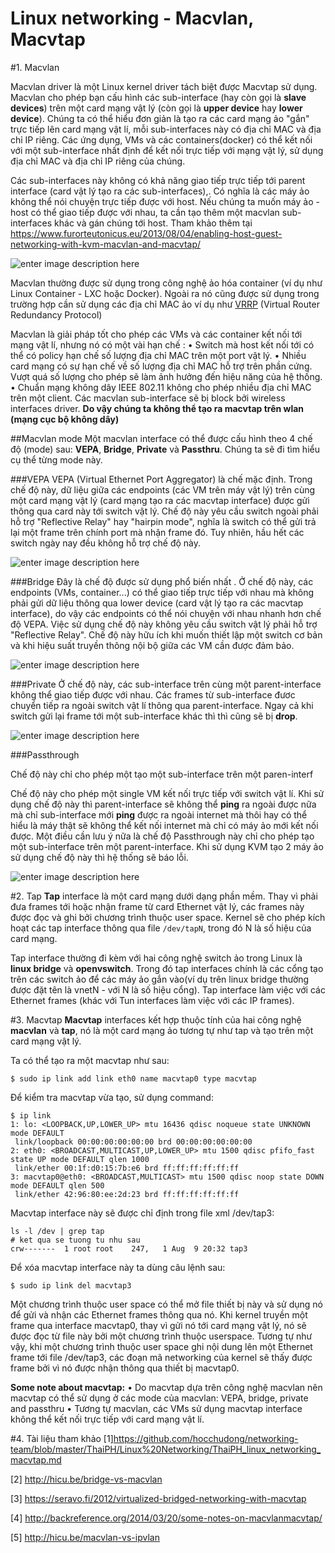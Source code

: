 Linux networking - Macvlan, Macvtap
===

#1. Macvlan

Macvlan driver là một Linux kernel driver tách biệt được Macvtap sử dụng. Macvlan cho phép bạn cấu hình các sub-interface (hay còn gọi là **slave devices**) trên một card mạng vật lý (còn gọi là **upper device** hay **lower device**). Chúng ta có thể hiểu đơn giản là tạo ra các card mạng ảo "gắn" trực tiếp lên card mạng vật lí, mỗi sub-interfaces này có địa chỉ MAC và địa chỉ IP riêng. Các ứng dụng, VMs và các containers(docker) có thể kết nối với một sub-interface nhất định để kết nối trực tiếp với mạng vật lý, sử dụng địa chỉ MAC và địa chỉ IP riêng của chúng. 

Các sub-interfaces này không có khả năng giao tiếp trực tiếp tới parent interface (card vật lý tạo ra các sub-interfaces),. Có nghĩa là các máy ảo không thể nói chuyện trực tiếp được với host. Nếu chúng ta muốn máy ảo - host có thể giao tiếp được với nhau, ta cần tạo thêm một macvlan sub-interfaces khác và gán chúng tới host. Tham khảo thêm tại https://www.furorteutonicus.eu/2013/08/04/enabling-host-guest-networking-with-kvm-macvlan-and-macvtap/

![enter image description here](https://github.com/vanduc95/OpenStack_Network/blob/master/img/macvlan_overview.png)

Macvlan thường được sử dụng trong công nghệ ảo hóa container (ví dụ như Linux Container - LXC hoặc Docker). Ngoài ra nó cũng được sử dụng trong trường hợp cần sử dụng các địa chỉ MAC ảo ví dụ như [VRRP](https://en.wikipedia.org/wiki/Virtual_Router_Redundancy_Protocol) (Virtual Router Redundancy Protocol)

Macvlan là giải pháp tốt cho phép các VMs và các container kết nối tới mạng vật lí, nhưng nó có một vài hạn chế :
• Switch mà host kết nối tới có thể có policy hạn chế số lượng địa chỉ MAC trên một port vật lý.
• Nhiều card mạng có sự hạn chế về số lượng địa chỉ MAC hỗ trợ trên phần cứng. Vượt quá số lượng cho phép sẽ làm ảnh hưởng đến hiệu năng của hệ thống.
• Chuẩn mạng không dây IEEE 802.11 không cho phép nhiều địa chỉ MAC trên một client. Các macvlan sub-interface sẽ bị block bởi wireless interfaces driver. **Do vậy chúng ta không thể tạo ra macvtap trên wlan (mạng cục bộ không dây)**

##Macvlan mode
Một macvlan interface có thể được cấu hình theo 4 chế độ (mode) sau: **VEPA**, **Bridge**, **Private** và **Passthru**. Chúng ta sẽ đi tìm hiểu cụ thể từng mode này.

###VEPA
VEPA (Virtual Ethernet Port Aggregator) là chế mặc định. Trong chế độ này, dữ liệu giữa các endpoints (các VM trên máy vật lý) trên cùng một card mạng vật lý (card mạng tạo ra các macvtap interface) được gửi thông qua card này tới switch vật lý. Chế độ này yêu cầu switch ngoài phải hỗ trợ "Reflective Relay" hay "hairpin mode", nghĩa là switch có thể gửi trả lại một frame trên chính port mà nhận frame đó. Tuy nhiên, hầu hết các switch ngày nay đều không hỗ trợ chế độ này.

![enter image description here](https://github.com/vanduc95/OpenStack_Network/blob/master/img/VEPA_mode.png)

###Bridge
Đây là chế độ được sử dụng phổ biến nhất . Ở chế độ này, các endpoints (VMs, container...) có thể giao tiếp trực tiếp với nhau mà không phải gửi dữ liệu thông qua lower device (card vật lý tạo ra các macvtap interface), do vậy các endpoints có thể nói chuyện với nhau nhanh hơn chế độ VEPA. Việc sử dụng chế độ này không yêu cầu switch vật lý phải hỗ trợ "Reflective Relay". Chế độ này hữu ích khi muốn thiết lập một switch cơ bản và khi hiệu suất truyền thông nội bộ giữa các VM cần được đảm bảo. 

![enter image description here](https://github.com/vanduc95/OpenStack_Network/blob/master/img/bridge_mode.png)

###Private
Ở chế độ này, các sub-interface trên cùng một parent-interface không thể giao tiếp được với nhau. Các frames từ sub-interface đươc chuyển tiếp ra ngoài switch vật lí thông qua parent-interface. Ngay cả khi switch gửi lại frame tới một sub-interface khác thì thì cũng sẽ bị **drop**.

![enter image description here](https://github.com/vanduc95/OpenStack_Network/blob/master/img/private_mode.png)

###Passthrough

Chế độ này chỉ cho phép một tạo một sub-interface trên một paren-interf 

Chế độ này cho phép một single VM kết nối trực tiếp với switch vật lí. Khi sử dụng chế độ này thì parent-interface sẽ không thể **ping** ra ngoài được nữa mà chỉ sub-interface mới **ping** được ra ngoài internet mà thôi hay có thể hiểu là máy thật sẽ không thể kết nối internet mà chỉ có máy ảo mới kết nối được. Một điều cần lưu ý nữa là chế độ Passthrough này chỉ cho phép tạo một sub-interface trên một parent-interface. Khi sử dụng KVM tạo 2 máy ảo sử dụng chế độ này thì hệ thống sẽ báo lỗi.

![enter image description here](https://github.com/vanduc95/OpenStack_Network/blob/master/img/Passthru_mode.png)

#2. Tap
**Tap** interface là một card mạng dưới dạng phần mềm. Thay vì phải đưa frames tới hoặc nhận frame từ card Ethernet vật lý, các frames này được đọc và ghi bởi chương trình thuộc user space. Kernel sẽ cho phép kích hoạt các tap interface thông qua file `/dev/tapN`, trong đó N là số hiệu của card mạng. 

Tap interface thường đi kèm với hai công nghệ switch ảo trong Linux là **linux bridge** và **openvswitch**. Trong đó tap interfaces chính là các cổng tạo trên các switch ảo để các máy ảo gắn vào(ví dụ trên linux bridge thường được đặt tên là vnetN - với N là số hiệu cổng). Tap interface làm việc với các Ethernet frames (khác với Tun interfaces làm việc với các IP frames). 

#3. Macvtap
**Macvtap** interfaces kết hợp thuộc tính của hai công nghệ **macvlan** và **tap**, nó là một card mạng ảo tương tự như tap và tạo trên một card mạng vật lý.  

Ta có thể tạo ra một macvtap như sau:

    $ sudo ip link add link eth0 name macvtap0 type macvtap

Để kiểm tra macvtap vừa tạo, sử dụng command:

    $ ip link
    1: lo: <LOOPBACK,UP,LOWER_UP> mtu 16436 qdisc noqueue state UNKNOWN mode DEFAULT
     link/loopback 00:00:00:00:00:00 brd 00:00:00:00:00:00
    2: eth0: <BROADCAST,MULTICAST,UP,LOWER_UP> mtu 1500 qdisc pfifo_fast state UP mode DEFAULT qlen 1000
     link/ether 00:1f:d0:15:7b:e6 brd ff:ff:ff:ff:ff:ff
    3: macvtap0@eth0: <BROADCAST,MULTICAST> mtu 1500 qdisc noop state DOWN mode DEFAULT qlen 500
     link/ether 42:96:80:ee:2d:23 brd ff:ff:ff:ff:ff:ff

Macvtap interface này sẽ được chỉ định trong file xml /dev/tap3:

    ls -l /dev | grep tap
    # ket qua se tuong tu nhu sau
    crw-------  1 root root    247,   1 Aug  9 20:32 tap3
Để xóa macvtap interface này ta dùng câu lệnh sau:

    $ sudo ip link del macvtap3


Một chương trình thuộc user space có thể mở file thiết bị này và sử dụng nó để gửi và nhận các Ethernet frames thông qua nó. Khi kernel truyền một frame qua interface macvtap0, thay vì gửi nó tới card mạng vật lý, nó sẽ được đọc từ file này bởi một chương trình thuộc userspace. Tương tự như vậy, khi một chương trình thuộc user space ghi nội dung lên một Ethernet frame tới file /dev/tap3, các đoạn mã networking của kernel sẽ thấy được frame bởi vì nó được nhận thông qua thiết bị macvtap0. 

**Some note about macvtap:**
• Do macvtap dựa trên công nghệ macvlan nên macvtap có thể sử dụng ở các mode của macvlan: VEPA, bridge, private and passthru
• Tương tự macvlan, các VMs sử dụng macvtap interface không thể kết nối trực tiếp với card mạng vật lí. 

#4. Tài liệu tham khảo
[1]https://github.com/hocchudong/networking-team/blob/master/ThaiPH/Linux%20Networking/ThaiPH_linux_networking_macvtap.md

[2] http://hicu.be/bridge-vs-macvlan

[3] https://seravo.fi/2012/virtualized-bridged-networking-with-macvtap

[4] http://backreference.org/2014/03/20/some-notes-on-macvlanmacvtap/

[5] http://hicu.be/macvlan-vs-ipvlan


